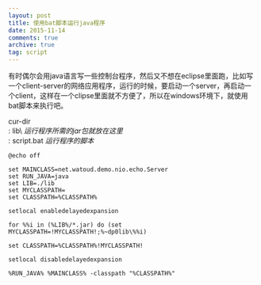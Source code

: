 ```yaml
---
layout: post
title: 使用bat脚本运行java程序
date: 2015-11-14
comments: true
archive: true
tag: script
---
```

有时偶尔会用java语言写一些控制台程序，然后又不想在eclipse里面跑，比如写一个client-server的网络应用程序，运行的时候，要启动一个server，再启动一个client，这样在一个clipse里面就不方便了，所以在windows环境下，就使用bat脚本来执行吧。
    
cur-dir    
     : lib\  		*运行程序所需的jar包就放在这里*    
     : script.bat 	*运行程序的脚本*

```
@echo off

set MAINCLASS=net.watoud.demo.nio.echo.Server
set RUN_JAVA=java
set LIB=./lib
set MYCLASSPATH=
set CLASSPATH=%CLASSPATH%

setlocal enabledelayedexpansion

for %%i in (%LIB%/*.jar) do (set MYCLASSPATH=!MYCLASSPATH!;%~dp0lib\%%i)

set CLASSPATH=%CLASSPATH%!MYCLASSPATH!

setlocal disabledelayedexpansion

%RUN_JAVA% %MAINCLASS% -classpath "%CLASSPATH%"
```

